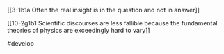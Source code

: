 [[3-1b1a Often the real insight is in the question and not in answer]]

[[10-2g1b1 Scientific discourses are less fallible because the fundamental theories of physics are exceedingly hard to vary]]

#develop 